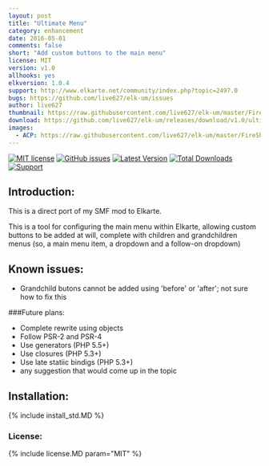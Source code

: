 ```yaml
---
layout: post
title: "Ultimate Menu"
category: enhancement
date: 2016-05-01
comments: false
short: "Add custom buttons to the main menu"
license: MIT
version: v1.0
allhooks: yes
elkversion: 1.0.4
support: http://www.elkarte.net/community/index.php?topic=2497.0
bugs: https://github.com/live627/elk-um/issues
author: live627
thumbnail: https://raw.githubusercontent.com/live627/elk-um/master/FireShot%20Screen%20Capture%20%23171%20-%20%27Add%20Button%27%20-%20localhost_Elkarte_index_php_action%3Dadmin%3Barea%3Dumen%3Bsa%3Daddbutton.png
download: https://github.com/live627/elk-um/releases/download/v1.0/ultimate_menu.zip
images:
  - ACP: https://raw.githubusercontent.com/live627/elk-um/master/FireShot%20Screen%20Capture%20%23171%20-%20%27Add%20Button%27%20-%20localhost_Elkarte_index_php_action%3Dadmin%3Barea%3Dumen%3Bsa%3Daddbutton.png
---
```


[![MIT license](http://img.shields.io/badge/license-MIT-009999.svg)](http://opensource.org/licenses/MIT)
[![GitHub issues](https://img.shields.io/github/issues/live627/elk-um.svg)](https://github.com/live627/elk-um/issues)
[![Latest Version](https://img.shields.io/github/release/live627/elk-um.svg)](https://github.com/live627/elk-um/releases)
[![Total Downloads](https://img.shields.io/github/downloads/live627/elk-um/total.svg)](https://github.com/live627/elk-um/releases)
[![Support](https://supporter.60devs.com/api/b/axlsj1o8o0amepfrr5eqlcjza)](https://supporter.60devs.com/give/axlsj1o8o0amepfrr5eqlcjza)

## Introduction:
This is a direct port of my SMF mod to Elkarte.

This is a tool for configuring the main menu within Elkarte, allowing custom buttons to be added at will, complete with children and grandchildren menus (so, a main menu item, a dropdown and a follow-on dropdown)

## Known issues:
-  Grandchild butons cannot be added using 'before'  or 'after'; not sure how to fix this

###Future plans:
-  Complete rewrite using objects
-  Follow PSR-2 and PSR-4
-  Use generators (PHP 5.5+)
-  Use closures (PHP 5.3+)
-  Use late statiic bindigs (PHP 5.3+)
-  any suggestion that would come up in the topic

## Installation:
{% include install_std.MD %}

### License:
{% include license.MD param="MIT" %}
